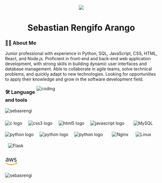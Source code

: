 <div align="center">
  <img height="150" src="https://i.ytimg.com/vi/_0ok9e_sUr0/maxresdefault.jpg"  />
</div>

<h1 align="center">Sebastian Rengifo Arango</h1>
<h3 align="left">👩‍💻  About Me</h3>

<p align="left">Junior professional with experience in Python, SQL, JavaScript, CSS, HTML, React, and Node.js. Proficient in front-end and back-end web application development, with strong skills in building dynamic user interfaces and database management. Able to collaborate in agile teams, solve technical problems, and quickly adapt to new technologies. Looking for opportunities to apply their knowledge and grow in the software development field.</p>
<img align="right"  alt="coding" width=400 src="https://external-preview.redd.it/code-chill-lofi-beats-for-productive-programming-v0-c61eBoBLH1hU8NerpwwvGEdq6o4dtHWYKDIM-IayqnA.jpg?auto=webp&s=8d47b04954d2984b6aae42e01ecf8a948be649a3">
<h3 align="left">🛠 Language and tools</h3>
  
<p align="left"> <img src="https://komarev.com/ghpvc/?username=sebasrengi&label=Profile%20views&color=0e75b6&style=flat" alt="sebasrengi" /> </p>

<div align="left">
  <img src="https://cdn.jsdelivr.net/gh/devicons/devicon/icons/c/c-original.svg" height="40" alt="c logo"  />
  <img width="12" />
  <img src="https://cdn.jsdelivr.net/gh/devicons/devicon/icons/css3/css3-original.svg" height="40" alt="css3 logo"  />
  <img width="12" />
  <img src="https://cdn.jsdelivr.net/gh/devicons/devicon/icons/html5/html5-original.svg" height="40" alt="html5 logo"  />
  <img width="12" />
  <img src="https://cdn.jsdelivr.net/gh/devicons/devicon/icons/javascript/javascript-original.svg" height="40" alt="javascript logo"  />
  <img width="12" />
  <img style="margin: 10px" src="https://profilinator.rishav.dev/skills-assets/mysql-original-wordmark.svg" alt="MySQL" height="50" />
   <img src="https://cdn.jsdelivr.net/gh/devicons/devicon/icons/python/python-original.svg" height="40" alt="python logo"  />
  <img width="12" />
  <img src="https://cdn.jsdelivr.net/gh/devicons/devicon/icons/react/react-original.svg" height="40" alt="python logo"  />
  <img width="12" />
  <img src="https://cdn.jsdelivr.net/gh/devicons/devicon/icons/nodejs/nodejs-original.svg" height="40" alt="python logo"  />
  <img width="12" />
  <img style="margin: 10px" src="https://profilinator.rishav.dev/skills-assets/nginx-original.svg" alt="Nginx" height="50" />
  <img style="margin: 10px" src="https://profilinator.rishav.dev/skills-assets/linux-original.svg" alt="Linux" height="50" /> 
  <img style="margin: 10px" src="https://profilinator.rishav.dev/skills-assets/flask.png" alt="Flask" height="50" />
<p align="left"> <a href="https://aws.amazon.com" target="_blank" rel="noreferrer"> <img src="https://raw.githubusercontent.com/devicons/devicon/master/icons/amazonwebservices/amazonwebservices-original-wordmark.svg" alt="aws" width="40" height="40"/>

<p><img align="left" src="https://github-readme-stats.vercel.app/api/top-langs?username=sebasrengi&show_icons=true&theme=dark&bg_color=22272e&hide_border=true&locale=en&layout=compact" alt="sebasrengi" /></p>

